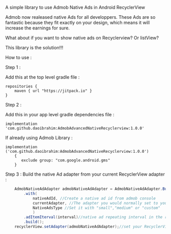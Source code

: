 A simple library to use Admob Native Ads in Android RecyclerView

Admob now realeased native Ads for all developpers. These Ads are so fantastic because they fit exactly on your design, which means it will increase the earnings for sure.

What about if you want to show native ads on Recyclerview? Or listView?

This library is the solution!!!



How to use :

Step 1 :

Add this at the top level gradle file :

    repositories {
    	maven { url "https://jitpack.io" }
    }

Step 2 : 

Add this in your app level gradle dependencies file :

    implementation 'com.github.daoibrahim:AdmobAdvancedNativeRecyclerview:1.0.0'
    
If already using Admob Library :

    implementation ('com.github.daoibrahim:AdmobAdvancedNativeRecyclerview:1.0.0')
        {
           exclude group: "com.google.android.gms"
        }

Step 3 :
Build the native Ad adapter from your current RecyclerView adapter :

```java
    AdmobNativeAdAdapter admobNativeAdAdapter = AdmobNativeAdAdapter.Builder
    	.with(
    		nativeAdId, //Create a native ad id from admob console
    		currentAdapter, //The adapter you would normally set to your recyClerView
    		NativeAdsType //Set it with "small","medium" or "custom"
    		)
    	.adItemIterval(interval)//native ad repeating interval in the recyclerview
    	.build();
    recyclerView.setAdapter(admobNativeAdAdapter);//set your RecyclerView adapter with the admobNativeAdAdapter

    
